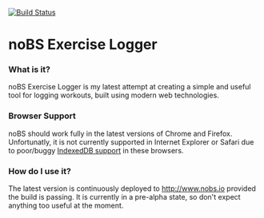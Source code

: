 [![Build Status](https://travis-ci.org/bgourlie/noBS.svg?branch=master)](https://travis-ci.org/bgourlie/noBS)

# noBS Exercise Logger

### What is it?

noBS Exercise Logger is my latest attempt at creating a simple and useful tool for logging workouts, built using modern web technologies.

### Browser Support

noBS should work fully in the latest versions of Chrome and Firefox.  Unfortunatly, it is not currently supported in Internet Explorer or Safari due to poor/buggy [IndexedDB support](http://caniuse.com/#search=indexeddb) in these browsers.

### How do I use it?

The latest version is continuously deployed to http://www.nobs.io provided the build is passing. It is currently in a pre-alpha state, so don't expect anything too useful at the moment.